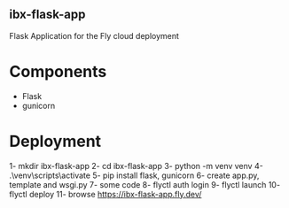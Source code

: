 ## ibx-flask-app

Flask Application for the Fly cloud deployment

# Components
- Flask
- gunicorn

# Deployment
1- mkdir ibx-flask-app
2- cd ibx-flask-app
3- python -m venv venv
4- .\venv\scripts\activate
5- pip install flask, gunicorn
6- create app.py, template and wsgi.py
7- some code
8- flyctl auth login
9- flyctl launch
10- flyctl deploy
11- browse https://ibx-flask-app.fly.dev/